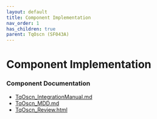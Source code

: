 ```yaml
---
layout: default
title: Component Implementation
nav_order: 1
has_children: true
parent: TqOscn (SF043A)
---
```

# Component Implementation
### Component Documentation

- [TqOscn_IntegrationManual.md](doc/TqOscn_IntegrationManual.md)
- [TqOscn_MDD.md](doc/TqOscn_MDD.md)
- [TqOscn_Review.html](doc/TqOscn_Review.html)

